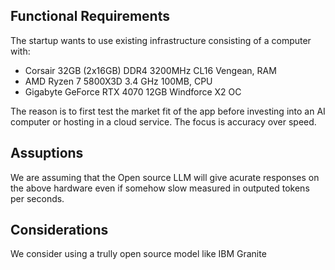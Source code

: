 ## Functional Requirements

The startup wants to use existing infrastructure consisting of a computer with:

- Corsair 32GB (2x16GB) DDR4 3200MHz CL16 Vengean, RAM
- AMD Ryzen 7 5800X3D 3.4 GHz 100MB, CPU
- Gigabyte GeForce RTX 4070 12GB Windforce X2 OC

The reason is to first test the market fit of the app before investing into an AI computer or hosting in a cloud service.
The focus is accuracy over speed.

## Assuptions

We are assuming that the Open source LLM will give acurate responses on the above hardware even if somehow slow measured in outputed tokens per seconds.

## Considerations

We consider using a trully open source model like IBM Granite
